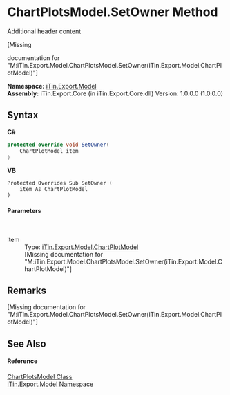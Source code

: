 # ChartPlotsModel.SetOwner Method 
Additional header content 

\[Missing <summary> documentation for "M:iTin.Export.Model.ChartPlotsModel.SetOwner(iTin.Export.Model.ChartPlotModel)"\]

**Namespace:**&nbsp;<a href="N_iTin_Export_Model">iTin.Export.Model</a><br />**Assembly:**&nbsp;iTin.Export.Core (in iTin.Export.Core.dll) Version: 1.0.0.0 (1.0.0.0)

## Syntax

**C#**<br />
``` C#
protected override void SetOwner(
	ChartPlotModel item
)
```

**VB**<br />
``` VB
Protected Overrides Sub SetOwner ( 
	item As ChartPlotModel
)
```


#### Parameters
&nbsp;<dl><dt>item</dt><dd>Type: <a href="T_iTin_Export_Model_ChartPlotModel">iTin.Export.Model.ChartPlotModel</a><br />\[Missing <param name="item"/> documentation for "M:iTin.Export.Model.ChartPlotsModel.SetOwner(iTin.Export.Model.ChartPlotModel)"\]</dd></dl>

## Remarks
\[Missing <remarks> documentation for "M:iTin.Export.Model.ChartPlotsModel.SetOwner(iTin.Export.Model.ChartPlotModel)"\]

## See Also


#### Reference
<a href="T_iTin_Export_Model_ChartPlotsModel">ChartPlotsModel Class</a><br /><a href="N_iTin_Export_Model">iTin.Export.Model Namespace</a><br />
